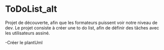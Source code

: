 # ToDoList_alt

Projet de découverte, afin que les formateurs puissent voir notre niveau de dev.
Le projet consiste à créer une to do list,  afin de définir des tâches avec les utilisateurs assiné.

-Créer le plantUml